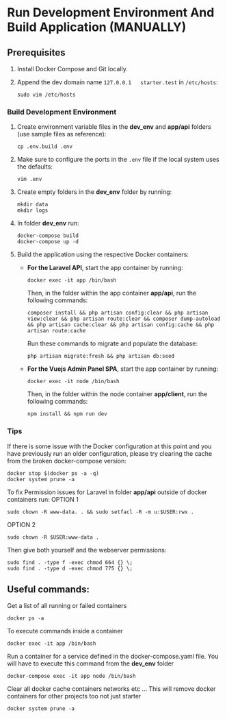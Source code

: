 # Run Development Environment And Build Application (MANUALLY)

## Prerequisites

1. Install Docker Compose and Git locally.
2. Append the dev domain name `127.0.0.1   starter.test` in `/etc/hosts`:

    ```shell
    sudo vim /etc/hosts
    ```

### Build Development Environment

1. Create environment variable files in the **dev_env** and **app/api** folders (use sample files as reference):

    ```shell
    cp .env.build .env
    ```

2. Make sure to configure the ports in the `.env` file if the local system uses the defaults:

    ```shell
    vim .env
    ```

3. Create empty folders in the **dev_env** folder by running:

    ```shell
    mkdir data
    mkdir logs        
    ```

4. In folder **dev_env** run:

    ```shell
    docker-compose build
    docker-compose up -d
    ```

5. Build the application using the respective Docker containers:
    - **For the Laravel API**, start the app container by running:

        ```shell
        docker exec -it app /bin/bash
        ```

        Then, in the folder within the app container **app/api**, run the following commands:

        ```shell
        composer install && php artisan config:clear && php artisan view:clear && php artisan route:clear && composer dump-autoload && php artisan cache:clear && php artisan config:cache && php artisan route:cache
        ```

        Run these commands to migrate and populate the database:

        ```shell
        php artisan migrate:fresh && php artisan db:seed
        ```

    - **For the Vuejs Admin Panel SPA**, start the app container by running:

        ```shell
        docker exec -it node /bin/bash
        ```

        Then, in the folder within the node container **app/client**, run the following commands:

        ```shell
        npm install && npm run dev
        ```

### Tips

If there is some issue with the Docker configuration at this point and you have previously run an older configuration, please try clearing the cache from the broken docker-compose version:

```shell
docker stop $(docker ps -a -q)
docker system prune -a
```

To fix Permission issues for Laravel in folder **app/api** outside of docker containers run:
OPTION 1
```shell
sudo chown -R www-data. . && sudo setfacl -R -m u:$USER:rwx .
```
OPTION 2
```shell
sudo chown -R $USER:www-data .
```
Then give both yourself and the webserver permissions:
```shell
sudo find . -type f -exec chmod 664 {} \;   
sudo find . -type d -exec chmod 775 {} \;
```

## Useful commands:

Get a list of all running or failed containers
```shell
docker ps -a
```
To execute commands inside a container
```shell
docker exec -it app /bin/bash
```
Run a container for a service defined in the docker-compose.yaml file. You will have to execute this command from the **dev_env** folder
```shell
docker-compose exec -it app node /bin/bash
```
Clear all docker cache containers networks etc ... This will remove docker containers for other projects too not just starter
```shell
docker system prune -a
```
